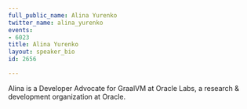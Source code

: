 ```yaml
---
full_public_name: Alina Yurenko
twitter_name: alina_yurenko
events:
- 6023
title: Alina Yurenko
layout: speaker_bio
id: 2656

---
```

Alina is a Developer Advocate for GraalVM at Oracle Labs, a research & development organization at Oracle.
